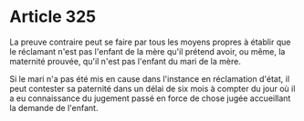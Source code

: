 # Article 325

La preuve contraire peut se faire par tous les moyens propres à établir que le réclamant n'est pas l'enfant de la mère qu'il prétend avoir, ou même, la maternité prouvée, qu'il n'est pas l'enfant du mari de la mère.

Si le mari n'a pas été mis en cause dans l'instance en réclamation d'état, il peut contester sa paternité dans un délai de six mois à compter du jour où il a eu connaissance du jugement passé en force de chose jugée accueillant la demande de l'enfant.
